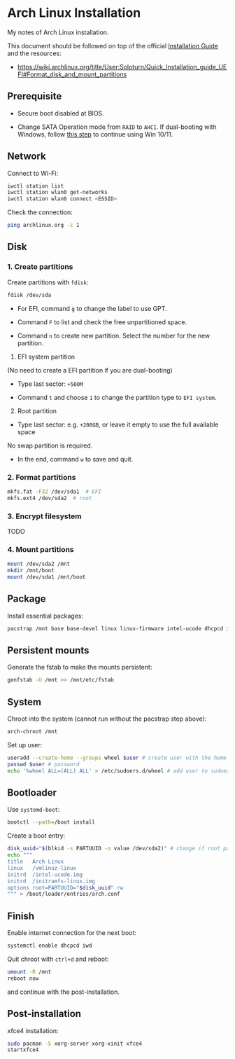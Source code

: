 # Arch Linux Installation

My notes of Arch Linux installation.

This document should be followed on top of
the official
[Installation Guide](https://wiki.archlinux.org/title/installation_guide) and
the resources:

- https://wiki.archlinux.org/title/User:Soloturn/Quick_Installation_guide_UEFI#Format_disk_and_mount_partitions

## Prerequisite

- Secure boot disabled at BIOS.

- Change SATA Operation mode from `RAID` to `AHCI`. If dual-booting with
  Windows, follow
  [this step](https://support.thinkcritical.com/kb/articles/switch-windows-10-from-raid-ide-to-ahci)
  to continue using Win 10/11.

## Network

Connect to Wi-Fi:

```sh
iwctl station list
iwctl station wlan0 get-networks
iwctl station wlan0 connect <ESSID>
```

Check the connection:

```sh
ping archlinux.org -c 1
```

## Disk

### 1. Create partitions

Create partitions with `fdisk`:

```sh
fdisk /dev/sda
```

- For EFI, command `g` to change the label to use GPT.

- Command `F` to list and check the free unpartitioned space.

- Command `n` to create new partition. Select the number for the new partition.

1) EFI system partition

(No need to create a EFI partition if you are dual-booting)

- Type last sector: `+500M`

- Command `t` and choose `1` to change the partition type to `EFI system`.

2) Root partition

- Type last sector: e.g. `+200GB`, or leave it empty to use the full available
  space

No swap partition is required.

- In the end, command `w` to save and quit.

### 2. Format partitions

```sh
mkfs.fat -F32 /dev/sda1  # EFI
mkfs.ext4 /dev/sda2  # root
```

### 3. Encrypt filesystem

TODO

### 4. Mount partitions

```sh
mount /dev/sda2 /mnt
mkdir /mnt/boot
mount /dev/sda1 /mnt/boot
```

## Package

Install essential packages:

```sh
pacstrap /mnt base base-devel linux linux-firmware intel-ucode dhcpcd iwd vim
```

## Persistent mounts

Generate the fstab to make the mounts persistent:

```sh
genfstab -U /mnt >> /mnt/etc/fstab
```

## System

Chroot into the system (cannot run without the pacstrap step above):

```sh
arch-chroot /mnt
```

Set up user:

```sh
useradd --create-home --groups wheel $user # create user with the home directory
passwd $user # password
echo '%wheel ALL=(ALL) ALL' > /etc/sudoers.d/wheel # add user to sudoers
```

## Bootloader

Use `systemd-boot`:

```sh
bootctl --path=/boot install
```

Create a boot entry:

```sh
disk_uuid="$(blkid -s PARTUUID -o value /dev/sda2)" # change if root part different
echo """
title   Arch Linux
linux   /vmlinuz-linux
initrd  /intel-ucode.img
initrd  /initramfs-linux.img
options root=PARTUUID="$disk_uuid" rw
""" > /boot/loader/entries/arch.conf
```

## Finish

Enable internet connection for the next boot:

```sh
systemctl enable dhcpcd iwd
```

Quit chroot with `ctrl+d` and reboot:

```sh
umount -R /mnt
reboot now
```

and continue with the post-installation.

## Post-installation

xfce4 installation:

```sh
sudo pacman -S xorg-server xorg-xinit xfce4
startxfce4
```
